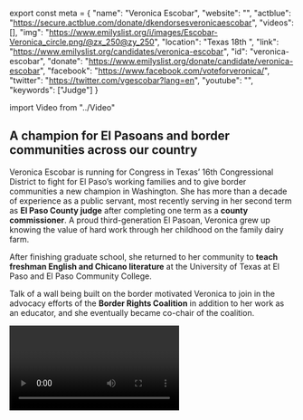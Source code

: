 export const meta = {
  "name": "Veronica Escobar",
  "website": "",
  "actblue": "https://secure.actblue.com/donate/dkendorsesveronicaescobar",
  "videos": [],
  "img": "https://www.emilyslist.org/i/images/Escobar-Veronica_circle.png/@zx_250@zy_250",
  "location": "Texas 18th ",
  "link": "https://www.emilyslist.org/candidates/veronica-escobar",
  "id": "veronica-escobar",
  "donate": "https://www.emilyslist.org/donate/candidate/veronica-escobar",
  "facebook": "https://www.facebook.com/voteforveronica/",
  "twitter": "https://twitter.com/vgescobar?lang=en",
  "youtube": "",
  "keywords": ["Judge"]
}

import Video from "../Video"

## A champion for El Pasoans and border communities across our country

Veronica Escobar is running for Congress in Texas’ 16th Congressional District to fight for El Paso’s working families and to give border communities a new champion in Washington. She has more than a decade of experience as a public servant, most recently serving in her second term as **El Paso County judge** after completing one term as a **county commissioner**. A proud third-generation El Pasoan, Veronica grew up knowing the value of hard work through her childhood on the family dairy farm.

After finishing graduate school, she returned to her community to **teach freshman English and Chicano literature** at the University of Texas at El Paso and El Paso Community College.

Talk of a wall being built on the border motivated Veronica to join in the advocacy efforts of the **Border Rights Coalition** in addition to her work as an educator, and she eventually became co-chair of the coalition.

<Video id="oTu5bNzLkqI" />

In 2006, she won her first campaign and took office as an **El Paso County commissioner** before being elected **county judge** in 2010. Veronica has worked tirelessly to increase economic opportunity and the quality of life in El Paso, and to expand access to health care and transportation. She and her husband live in El Paso, the community where they raised their two college-aged children.


## An experienced leader fighting to increase economic opportunity

Veronica was raised by hardworking Mexican American parents in El Paso, and she is a fierce advocate for all women and families in our country’s many dynamic border communities. Veronica was part of local leadership that championed dramatic downtown revitalization efforts as well as pushed health care as a local economic development engine that transformed the local economy. During her time as county judge, she successfully fought to build El Paso’s first children’s hospital, extended health care benefits to the domestic partners of LGBTQ county employees, and helped pass a resolution denouncing Texas’ discriminatory “bathroom bill” targeting transgender students. In Congress, Veronica will fight tirelessly to expand economic and educational opportunities for all, and she will be the champion the most vulnerable Texans need. Veronica is a powerful advocate for commonsense immigration reforms that grow our economy and keep families together. She has spoken out against the Trump administration’s cruel, anti-American agenda that threatens the security and futures of hardworking immigrants, and she will fight tirelessly on their behalf in Congress.

## An opportunity to give Latinas a new voice in the halls of power

Veronica is running for an open seat currently held by Democratic Congressman Beto O’Rourke, who is vacating this seat to run for the U.S. Senate. This dedicated champion for El Pasoans and Texans quickly mounted a formidable grassroots campaign. The Lone Star State is home to millions of Latinas, but the state has never elected a Latina to Congress. Veronica is poised to be the first, and she’s fighting tirelessly for the Texans whose voices aren’t being heard in Washington. Let’s show this champion for working families the full support of the EMILY’s List community and give Latinas a new voice in the halls of power.
